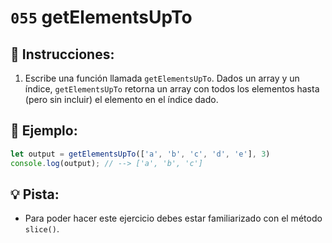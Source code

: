 # `055` getElementsUpTo

## 📝 Instrucciones:

1. Escribe una función llamada `getElementsUpTo`. Dados un array y un índice, `getElementsUpTo` retorna un array con todos los elementos hasta (pero sin incluir) el elemento en el índice dado.

## 📎 Ejemplo:

```Javascript
let output = getElementsUpTo(['a', 'b', 'c', 'd', 'e'], 3) 
console.log(output); // --> ['a', 'b', 'c']
```
## 💡 Pista:

+ Para poder hacer este ejercicio debes estar familiarizado con el método `slice()`.
